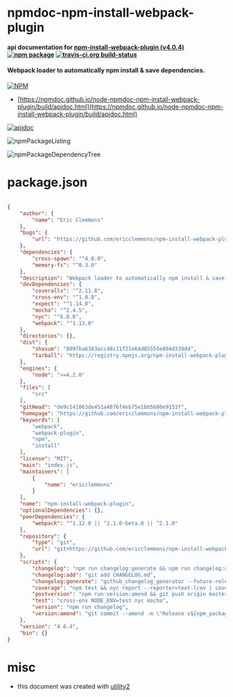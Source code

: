 # npmdoc-npm-install-webpack-plugin

#### api documentation for  [npm-install-webpack-plugin (v4.0.4)](https://github.com/ericclemmons/npm-install-webpack-plugin#readme)  [![npm package](https://img.shields.io/npm/v/npmdoc-npm-install-webpack-plugin.svg?style=flat-square)](https://www.npmjs.org/package/npmdoc-npm-install-webpack-plugin) [![travis-ci.org build-status](https://api.travis-ci.org/npmdoc/node-npmdoc-npm-install-webpack-plugin.svg)](https://travis-ci.org/npmdoc/node-npmdoc-npm-install-webpack-plugin)

#### Webpack loader to automatically npm install & save dependencies.

[![NPM](https://nodei.co/npm/npm-install-webpack-plugin.png?downloads=true&downloadRank=true&stars=true)](https://www.npmjs.com/package/npm-install-webpack-plugin)

- [https://npmdoc.github.io/node-npmdoc-npm-install-webpack-plugin/build/apidoc.html](https://npmdoc.github.io/node-npmdoc-npm-install-webpack-plugin/build/apidoc.html)

[![apidoc](https://npmdoc.github.io/node-npmdoc-npm-install-webpack-plugin/build/screenCapture.buildCi.browser.%252Ftmp%252Fbuild%252Fapidoc.html.png)](https://npmdoc.github.io/node-npmdoc-npm-install-webpack-plugin/build/apidoc.html)

![npmPackageListing](https://npmdoc.github.io/node-npmdoc-npm-install-webpack-plugin/build/screenCapture.npmPackageListing.svg)

![npmPackageDependencyTree](https://npmdoc.github.io/node-npmdoc-npm-install-webpack-plugin/build/screenCapture.npmPackageDependencyTree.svg)



# package.json

```json

{
    "author": {
        "name": "Eric Clemmons"
    },
    "bugs": {
        "url": "https://github.com/ericclemmons/npm-install-webpack-plugin/issues"
    },
    "dependencies": {
        "cross-spawn": "^4.0.0",
        "memory-fs": "^0.3.0"
    },
    "description": "Webpack loader to automatically npm install & save dependencies.",
    "devDependencies": {
        "coveralls": "^2.11.8",
        "cross-env": "^1.0.8",
        "expect": "^1.14.0",
        "mocha": "^2.4.5",
        "nyc": "^6.0.0",
        "webpack": "^1.13.0"
    },
    "directories": {},
    "dist": {
        "shasum": "8097ba6383acc48c11f21e64d85555e894d339dd",
        "tarball": "https://registry.npmjs.org/npm-install-webpack-plugin/-/npm-install-webpack-plugin-4.0.4.tgz"
    },
    "engines": {
        "node": ">=4.2.0"
    },
    "files": [
        "src"
    ],
    "gitHead": "de9c141063de451a4876f4eb75e1bb5680e9153f",
    "homepage": "https://github.com/ericclemmons/npm-install-webpack-plugin#readme",
    "keywords": [
        "webpack",
        "webpack-plugin",
        "npm",
        "install"
    ],
    "license": "MIT",
    "main": "index.js",
    "maintainers": [
        {
            "name": "ericclemmons"
        }
    ],
    "name": "npm-install-webpack-plugin",
    "optionalDependencies": {},
    "peerDependencies": {
        "webpack": "^1.12.0 || ^2.1.0-beta.0 || ^2.1.0"
    },
    "repository": {
        "type": "git",
        "url": "git+https://github.com/ericclemmons/npm-install-webpack-plugin.git"
    },
    "scripts": {
        "changelog": "npm run changelog:generate && npm run changelog:add",
        "changelog:add": "git add CHANGELOG.md",
        "changelog:generate": "github_changelog_generator --future-release $npm_package_version",
        "coverage": "npm test && nyc report --reporter=text-lcov | coveralls",
        "postversion": "npm run version:amend && git push origin master --tags && npm publish",
        "test": "cross-env NODE_ENV=test nyc mocha",
        "version": "npm run changelog",
        "version:amend": "git commit --amend -m \"Release v${npm_package_version}\""
    },
    "version": "4.0.4",
    "bin": {}
}
```



# misc
- this document was created with [utility2](https://github.com/kaizhu256/node-utility2)
